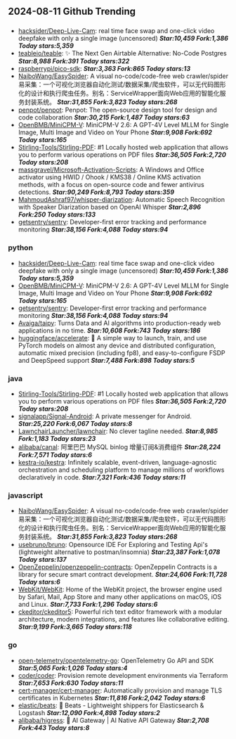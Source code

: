 ## 2024-08-11 Github Trending

### 
* [hacksider/Deep-Live-Cam](https://github.com/hacksider/Deep-Live-Cam): real time face swap and one-click video deepfake with only a single image (uncensored) ***Star:10,459 Fork:1,386 Today stars:5,359***
* [teableio/teable](https://github.com/teableio/teable): ✨ The Next Gen Airtable Alternative: No-Code Postgres ***Star:8,988 Fork:391 Today stars:322***
* [raspberrypi/pico-sdk](https://github.com/raspberrypi/pico-sdk):  ***Star:3,363 Fork:865 Today stars:13***
* [NaiboWang/EasySpider](https://github.com/NaiboWang/EasySpider): A visual no-code/code-free web crawler/spider易采集：一个可视化浏览器自动化测试/数据采集/爬虫软件，可以无代码图形化的设计和执行爬虫任务。别名：ServiceWrapper面向Web应用的智能化服务封装系统。 ***Star:31,855 Fork:3,823 Today stars:268***
* [penpot/penpot](https://github.com/penpot/penpot): Penpot: The open-source design tool for design and code collaboration ***Star:30,215 Fork:1,487 Today stars:63***
* [OpenBMB/MiniCPM-V](https://github.com/OpenBMB/MiniCPM-V): MiniCPM-V 2.6: A GPT-4V Level MLLM for Single Image, Multi Image and Video on Your Phone ***Star:9,908 Fork:692 Today stars:165***
* [Stirling-Tools/Stirling-PDF](https://github.com/Stirling-Tools/Stirling-PDF): #1 Locally hosted web application that allows you to perform various operations on PDF files ***Star:36,505 Fork:2,720 Today stars:208***
* [massgravel/Microsoft-Activation-Scripts](https://github.com/massgravel/Microsoft-Activation-Scripts): A Windows and Office activator using HWID / Ohook / KMS38 / Online KMS activation methods, with a focus on open-source code and fewer antivirus detections. ***Star:90,249 Fork:8,793 Today stars:359***
* [MahmoudAshraf97/whisper-diarization](https://github.com/MahmoudAshraf97/whisper-diarization): Automatic Speech Recognition with Speaker Diarization based on OpenAI Whisper ***Star:2,896 Fork:250 Today stars:133***
* [getsentry/sentry](https://github.com/getsentry/sentry): Developer-first error tracking and performance monitoring ***Star:38,156 Fork:4,088 Today stars:94***

### python
* [hacksider/Deep-Live-Cam](https://github.com/hacksider/Deep-Live-Cam): real time face swap and one-click video deepfake with only a single image (uncensored) ***Star:10,459 Fork:1,386 Today stars:5,359***
* [OpenBMB/MiniCPM-V](https://github.com/OpenBMB/MiniCPM-V): MiniCPM-V 2.6: A GPT-4V Level MLLM for Single Image, Multi Image and Video on Your Phone ***Star:9,908 Fork:692 Today stars:165***
* [getsentry/sentry](https://github.com/getsentry/sentry): Developer-first error tracking and performance monitoring ***Star:38,156 Fork:4,088 Today stars:94***
* [Avaiga/taipy](https://github.com/Avaiga/taipy): Turns Data and AI algorithms into production-ready web applications in no time. ***Star:10,608 Fork:743 Today stars:186***
* [huggingface/accelerate](https://github.com/huggingface/accelerate): 🚀 A simple way to launch, train, and use PyTorch models on almost any device and distributed configuration, automatic mixed precision (including fp8), and easy-to-configure FSDP and DeepSpeed support ***Star:7,488 Fork:898 Today stars:5***

### java
* [Stirling-Tools/Stirling-PDF](https://github.com/Stirling-Tools/Stirling-PDF): #1 Locally hosted web application that allows you to perform various operations on PDF files ***Star:36,505 Fork:2,720 Today stars:208***
* [signalapp/Signal-Android](https://github.com/signalapp/Signal-Android): A private messenger for Android. ***Star:25,220 Fork:6,067 Today stars:8***
* [LawnchairLauncher/lawnchair](https://github.com/LawnchairLauncher/lawnchair): No clever tagline needed. ***Star:8,985 Fork:1,183 Today stars:23***
* [alibaba/canal](https://github.com/alibaba/canal): 阿里巴巴 MySQL binlog 增量订阅&消费组件 ***Star:28,224 Fork:7,571 Today stars:6***
* [kestra-io/kestra](https://github.com/kestra-io/kestra): Infinitely scalable, event-driven, language-agnostic orchestration and scheduling platform to manage millions of workflows declaratively in code. ***Star:7,321 Fork:436 Today stars:11***

### javascript
* [NaiboWang/EasySpider](https://github.com/NaiboWang/EasySpider): A visual no-code/code-free web crawler/spider易采集：一个可视化浏览器自动化测试/数据采集/爬虫软件，可以无代码图形化的设计和执行爬虫任务。别名：ServiceWrapper面向Web应用的智能化服务封装系统。 ***Star:31,855 Fork:3,823 Today stars:268***
* [usebruno/bruno](https://github.com/usebruno/bruno): Opensource IDE For Exploring and Testing Api's (lightweight alternative to postman/insomnia) ***Star:23,387 Fork:1,078 Today stars:137***
* [OpenZeppelin/openzeppelin-contracts](https://github.com/OpenZeppelin/openzeppelin-contracts): OpenZeppelin Contracts is a library for secure smart contract development. ***Star:24,606 Fork:11,728 Today stars:6***
* [WebKit/WebKit](https://github.com/WebKit/WebKit): Home of the WebKit project, the browser engine used by Safari, Mail, App Store and many other applications on macOS, iOS and Linux. ***Star:7,733 Fork:1,296 Today stars:6***
* [ckeditor/ckeditor5](https://github.com/ckeditor/ckeditor5): Powerful rich text editor framework with a modular architecture, modern integrations, and features like collaborative editing. ***Star:9,199 Fork:3,665 Today stars:118***

### go
* [open-telemetry/opentelemetry-go](https://github.com/open-telemetry/opentelemetry-go): OpenTelemetry Go API and SDK ***Star:5,065 Fork:1,026 Today stars:4***
* [coder/coder](https://github.com/coder/coder): Provision remote development environments via Terraform ***Star:7,653 Fork:630 Today stars:11***
* [cert-manager/cert-manager](https://github.com/cert-manager/cert-manager): Automatically provision and manage TLS certificates in Kubernetes ***Star:11,816 Fork:2,042 Today stars:6***
* [elastic/beats](https://github.com/elastic/beats): 🐠 Beats - Lightweight shippers for Elasticsearch & Logstash ***Star:12,090 Fork:4,898 Today stars:2***
* [alibaba/higress](https://github.com/alibaba/higress): 🤖 AI Gateway | AI Native API Gateway ***Star:2,708 Fork:443 Today stars:8***
